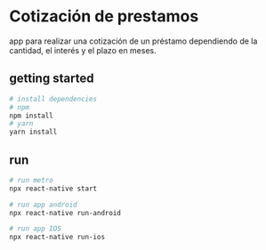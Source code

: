 # Cotización de prestamos

app para realizar una cotización de un préstamo dependiendo de la cantidad, el interés y el plazo en meses.

## getting started

```bash
# install dependencies
# npm
npm install
# yarn
yarn install
```

## run

```bash
# run metro
npx react-native start

# run app android
npx react-native run-android

# run app IOS
npx react-native run-ios
```
